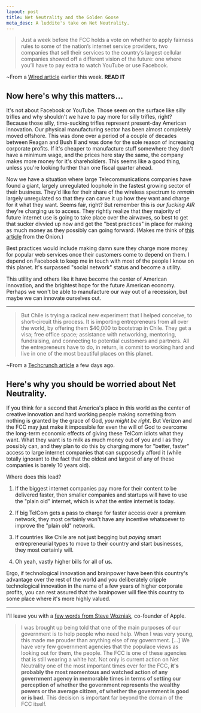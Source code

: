 ```yaml
---
layout: post
title: Net Neutrality and the Golden Goose
meta_desc: A luddite's take on Net Neutrality.
---
```


> Just a week before the FCC holds a vote on whether to apply fairness rules to some of the nation’s internet service providers, two companies that sell their services to the country’s largest cellular companies showed off a different vision of the future: one where you’ll have to pay extra to watch YouTube or use Facebook.

~From a [Wired article](http://www.wired.com/epicenter/2010/12/carriers-net-neutrality-tiers/ "Mobile Carriers Dream of Charging per Page &#124; Epicenter&nbsp;&#124; Wired.com") earlier this week.  **READ IT**

## Now here's why this matters...

It's not about Facebook or YouTube.  Those seem on the surface like silly trifles and why shouldn't we have to pay more for silly trifles, right?  Because those silly, time-sucking trifles represent present-day American innovation.  Our physical manufacturing sector has been almost completely moved offshore.  This was done over a period of a couple of decades between Reagan and Bush II and was done for the sole reason of increasing corporate profits.  If it's cheaper to manufacture stuff somewhere they don't have a minimum wage, and the prices here stay the same, the company makes more money for it's shareholders.  This seems like a good thing, unless you're looking further than one fiscal quarter ahead.

Now we have a situation where large Telecommunications companies have found a giant, largely unregulated loophole in the fastest growing sector of their business.  They'd like for their share of the wireless spectrum to _remain_ largely unregulated so that they can carve it up how they want and charge for it what they want.  Seems fair, right?  But remember this is _our fucking AIR_ they're charging us to access.  They rightly realize that they majority of future internet use is going to take place over the airwaves, so best to get that sucker divvied up now and get the "best practices" in place for making as much money as they possibly can going forward.  (Makes me think of [this article](http://www.theonion.com/articles/american-people-hire-highpowered-lobbyist-to-push,18204/ "American People Hire High-Powered Lobbyist To Push Interests In Congress | The Onion - America's Finest News Source") from the Onion.)

Best practices would include making damn sure they charge more money for popular web services once their customers come to depend on them.  I depend on Facebook to keep me in touch with most of the people I know on this planet.  It's surpassed "social network" status and become a utility.

This utility and others like it have become the center of American innovation, and the brightest hope for the future American economy.  Perhaps we won't be able to manufacture our way out of a recession, but maybe we can innovate ourselves out.

------

> But Chile is trying a radical new experiment that I helped conceive, to short-circuit this process. It is importing entrepreneurs from all over the world, by offering them $40,000 to bootstrap in Chile. They get a visa; free office space; assistance with networking, mentoring, fundraising, and connecting to potential customers and partners. All the entrepreneurs have to do, in return, is commit to working hard and live in one of the most beautiful places on this planet.

~From a [Techcrunch article](http://techcrunch.com/2010/12/18/chile%E2%80%99s-grand-innovation-experiment/ "Chile’s Grand Innovation Experiment") a few days ago.

## Here's why you should be worried about Net Neutrality.

If you think for a second that America's place in this world as the center of creative innovation and hard working people making something from nothing is granted by the grace of God, _you might be right_.  But Verizon and the FCC may just make it impossible for even the will of God to overcome the long-term economic effects of giving these TelCom idiots what they want.  What they want is to milk as much money out of you and I as they possibly can, and they plan to do this by charging more for "better, faster" access to large internet companies that can supposedly afford it (while totally ignorant to the fact that the oldest and largest of any of these companies is barely 10 years old).

Where does this lead?

1.  If the biggest internet companies pay more for their content to be delivered faster, then smaller companies and startups will have to use the "plain old" internet, which is what the entire internet is today.  

2.  If big TelCom gets a pass to charge for faster access over a premium network, they most certainly won't have any incentive whatsoever to improve the "plain old" network.  

3.  If countries like Chile are not just begging but _paying_ smart entrepreneurial types to move to their country and start businesses, they most certainly will.

4.  Oh yeah, vastly higher bills for all of us.

Ergo, if technological innovation and brainpower have been this country's advantage over the rest of the world and you deliberately cripple technological innovation in the name of a few years of higher corporate profits, you can rest assured that the brainpower will flee this country to some place where it's more highly valued.

------

I'll leave you with a [few words from Steve Wozniak](http://www.theatlantic.com/technology/archive/2010/12/steve-wozniak-to-the-fcc-keep-the-internet-free/68294/ "Steve Wozniak to the FCC: Keep the Internet Free - Steve Wozniak - Technology - The Atlantic"), co-founder of Apple.

> I was brought up being told that one of the main purposes of our government is to help people who need help. When I was very young, this made me prouder than anything else of my government. [...] We have very few government agencies that the populace views as looking out for them, the people. The FCC is one of these agencies that is still wearing a white hat. Not only is current action on Net Neutrality one of the most important times ever for the FCC, **it's probably the most momentous and watched action of any government agency in memorable times in terms of setting our perception of whether the government represents the wealthy powers or the average citizen, of whether the government is good or is bad.** This decision is important far beyond the domain of the FCC itself.